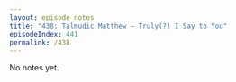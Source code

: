 ```yaml
---
layout: episode_notes
title: "438: Talmudic Matthew — Truly(?) I Say to You"
episodeIndex: 441
permalink: /438
---
```

No notes yet.
